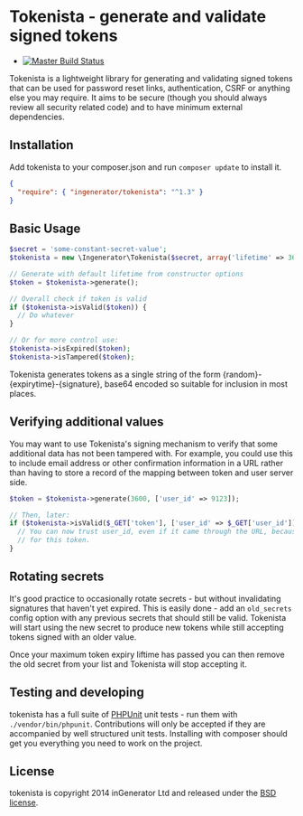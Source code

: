 # Tokenista - generate and validate signed tokens

- [![Master Build Status](https://travis-ci.org/ingenerator/tokenista.png?branch=master)](https://travis-ci.org/ingenerator/tokenista)

Tokenista is a lightweight library for generating and validating signed tokens that can be used for password reset links,
authentication, CSRF or anything else you may require. It aims to be secure (though you should always review all
security related code) and to have minimum external dependencies.

## Installation

Add tokenista to your composer.json and run `composer update` to install it.

```json
{
  "require": { "ingenerator/tokenista": "^1.3" }
}
```

## Basic Usage

```php
$secret = 'some-constant-secret-value';
$tokenista = new \Ingenerator\Tokenista($secret, array('lifetime' => 3600));

// Generate with default lifetime from constructor options
$token = $tokenista->generate();

// Overall check if token is valid
if ($tokenista->isValid($token)) {
  // Do whatever
}

// Or for more control use:
$tokenista->isExpired($token);
$tokenista->isTampered($token);
```

Tokenista generates tokens as a single string of the form {random}-{expirytime}-{signature}, base64 encoded so suitable
for inclusion in most places.

## Verifying additional values

You may want to use Tokenista's signing mechanism to verify that some additional data has not been tampered with. For
example, you could use this to include email address or other confirmation information in a URL rather than having to
store a record of the mapping between token and user server side.

```php
$token = $tokenista->generate(3600, ['user_id' => 9123]);

// Then, later:
if ($tokenista->isValid($_GET['token'], ['user_id' => $_GET['user_id']]) {
  // You can now trust user_id, even if it came through the URL, because it matches the value you originally signed
  // for this token.
}
```

## Rotating secrets

It's good practice to occasionally rotate secrets - but without invalidating signatures
that haven't yet expired. This is easily done - add an `old_secrets` config option with
any previous secrets that should still be valid. Tokenista will start using the new
secret to produce new tokens while still accepting tokens signed with an older value.

Once your maximum token expiry liftime has passed you can then remove the old secret from
your list and Tokenista will stop accepting it.

## Testing and developing

tokenista has a full suite of [PHPUnit](http://phpunit.de) unit tests - run them with `./vendor/bin/phpunit`.
Contributions will only be accepted if they are accompanied by well structured unit tests. Installing with composer should
get you everything you need to work on the project.

## License

tokenista is copyright 2014 inGenerator Ltd and released under the [BSD license](LICENSE).
